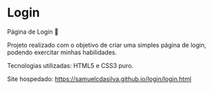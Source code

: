 # Login
Página de Login 📄

Projeto realizado com o objetivo de criar uma simples página de login, podendo exercitar minhas habilidades.

Tecnologias utilizadas: HTML5 e CSS3 puro.

Site hospedado: https://samuelcdasilva.github.io/login/login.html
